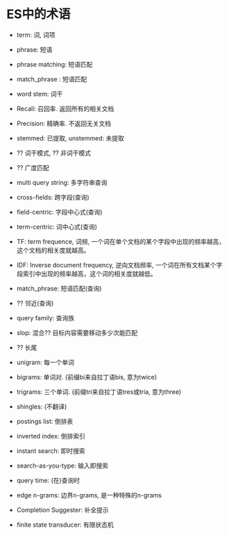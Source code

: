 # ES中的术语
- term: 词, 词项
- phrase: 短语
- phrase matching: 短语匹配
- match_phrase : 短语匹配
- word stem: 词干
- Recall: 召回率. 返回所有的相关文档
- Precision: 精确率. 不返回无关文档
- stemmed: 已提取, unstemmed: 未提取
- ?? 词干模式, ?? 非词干模式
- ?? 广度匹配
- multi query string: 多字符串查询
- cross-fields: 跨字段(查询)
- field-centric: 字段中心式(查询)
- term-centric: 词中心式(查询)
- TF: term frequence, 词频, 一个词在单个文档的某个字段中出现的频率越高，这个文档的相关度就越高。 
- IDF: Inverse document frequency, 逆向文档频率, 一个词在所有文档某个字段索引中出现的频率越高，这个词的相关度就越低。 
- match_phrase: 短语匹配(查询)
- ?? 邻近(查询)
- query family: 查询族
- slop: 混合?? 目标内容需要移动多少次能匹配
- ?? 长尾

- unigram: 每一个单词
- bigrams: 单词对. (前缀bi来自拉丁语bis, 意为twice)
- trigrams: 三个单词. (前缀tri来自拉丁语tres或tria, 意为three)
- shingles:  (不翻译)
- postings list: 倒排表
- inverted index: 倒排索引
- instant search: 即时搜索
- search-as-you-type: 输入即搜索
- query time: (在)查询时
- edge n-grams: 边界n-grams, 是一种特殊的n-grams
- Completion Suggester: 补全提示
- finite state transducer: 有限状态机

